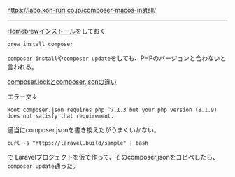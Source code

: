 https://labo.kon-ruri.co.jp/composer-macos-install/
***
[Homebrewインストール](/メモ/Homebrewインストール.md)をしておく

```
brew install composer
```

`composer install`や`composer update`をしても、PHPのバージョンと合わないと言われる。

[composer.lockとcomposer.jsonの違い](/メモ/composer.lockとcomposer.json.md)


エラー文↓
```
Root composer.json requires php ^7.1.3 but your php version (8.1.9) does not satisfy that requirement.
```

適当にcomposer.jsonを書き換えたがうまくいかない。

```
curl -s "https://laravel.build/sample" | bash
```
で Laravelプロジェクトを仮で作って、そのcomposer,jsonをコピペしたら、`composer update`通った。


